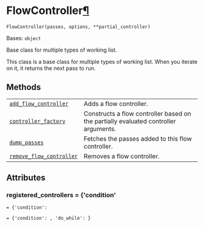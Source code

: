 # FlowController[¶](#flowcontroller "Permalink to this headline")

<span id="undefined" />

`FlowController(passes, options, **partial_controller)`

Bases: `object`

Base class for multiple types of working list.

This class is a base class for multiple types of working list. When you iterate on it, it returns the next pass to run.

## Methods

|                                                                                                                                                                                                       |                                                                                     |
| ----------------------------------------------------------------------------------------------------------------------------------------------------------------------------------------------------- | ----------------------------------------------------------------------------------- |
| [`add_flow_controller`](qiskit.transpiler.FlowController.add_flow_controller#qiskit.transpiler.FlowController.add_flow_controller "qiskit.transpiler.FlowController.add_flow_controller")             | Adds a flow controller.                                                             |
| [`controller_factory`](qiskit.transpiler.FlowController.controller_factory#qiskit.transpiler.FlowController.controller_factory "qiskit.transpiler.FlowController.controller_factory")                 | Constructs a flow controller based on the partially evaluated controller arguments. |
| [`dump_passes`](qiskit.transpiler.FlowController.dump_passes#qiskit.transpiler.FlowController.dump_passes "qiskit.transpiler.FlowController.dump_passes")                                             | Fetches the passes added to this flow controller.                                   |
| [`remove_flow_controller`](qiskit.transpiler.FlowController.remove_flow_controller#qiskit.transpiler.FlowController.remove_flow_controller "qiskit.transpiler.FlowController.remove_flow_controller") | Removes a flow controller.                                                          |

## Attributes

<span id="undefined" />

### registered\_controllers = \{'condition'

`= {'condition':`

`= {'condition': , 'do_while': }`
